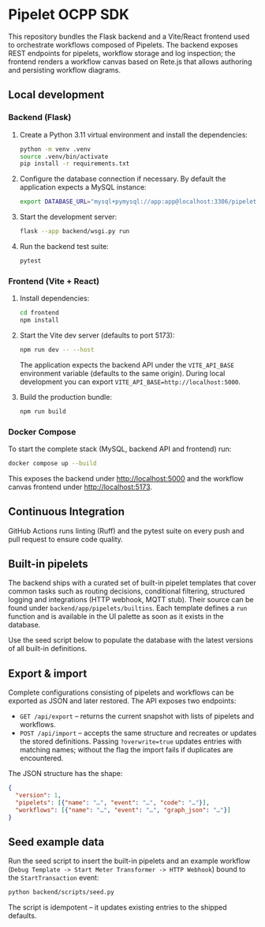 # Pipelet OCPP SDK

This repository bundles the Flask backend and a Vite/React frontend used to orchestrate workflows composed of Pipelets. The
backend exposes REST endpoints for pipelets, workflow storage and log inspection; the frontend renders a workflow canvas based on
Rete.js that allows authoring and persisting workflow diagrams.

## Local development

### Backend (Flask)

1. Create a Python 3.11 virtual environment and install the dependencies:

   ```bash
   python -m venv .venv
   source .venv/bin/activate
   pip install -r requirements.txt
   ```

2. Configure the database connection if necessary. By default the application expects a MySQL instance:

   ```bash
   export DATABASE_URL="mysql+pymysql://app:app@localhost:3306/pipelet_sandbox"
   ```

3. Start the development server:

   ```bash
   flask --app backend/wsgi.py run
   ```

4. Run the backend test suite:

   ```bash
   pytest
   ```

### Frontend (Vite + React)

1. Install dependencies:

   ```bash
   cd frontend
   npm install
   ```

2. Start the Vite dev server (defaults to port 5173):

   ```bash
   npm run dev -- --host
   ```

   The application expects the backend API under the `VITE_API_BASE` environment variable (defaults to the same origin). During
   local development you can export `VITE_API_BASE=http://localhost:5000`.

3. Build the production bundle:

   ```bash
   npm run build
   ```

### Docker Compose

To start the complete stack (MySQL, backend API and frontend) run:

```bash
docker compose up --build
```

This exposes the backend under [http://localhost:5000](http://localhost:5000) and the workflow canvas frontend under
[http://localhost:5173](http://localhost:5173).

## Continuous Integration

GitHub Actions runs linting (Ruff) and the pytest suite on every push and pull request to ensure code quality.

## Built-in pipelets

The backend ships with a curated set of built-in pipelet templates that cover common tasks such as routing decisions, conditional
filtering, structured logging and integrations (HTTP webhook, MQTT stub). Their source can be found under
`backend/app/pipelets/builtins`. Each template defines a `run` function and is available in the UI palette as soon as it exists in
the database.

Use the seed script below to populate the database with the latest versions of all built-in definitions.

## Export & import

Complete configurations consisting of pipelets and workflows can be exported as JSON and later restored. The API exposes two
endpoints:

- `GET /api/export` – returns the current snapshot with lists of pipelets and workflows.
- `POST /api/import` – accepts the same structure and recreates or updates the stored definitions. Passing `?overwrite=true`
  updates entries with matching names; without the flag the import fails if duplicates are encountered.

The JSON structure has the shape:

```json
{
  "version": 1,
  "pipelets": [{"name": "…", "event": "…", "code": "…"}],
  "workflows": [{"name": "…", "event": "…", "graph_json": "…"}]
}
```

## Seed example data

Run the seed script to insert the built-in pipelets and an example workflow (`Debug Template -> Start Meter Transformer -> HTTP
Webhook`) bound to the `StartTransaction` event:

```bash
python backend/scripts/seed.py
```

The script is idempotent – it updates existing entries to the shipped defaults.
